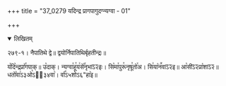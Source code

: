 +++
title = "37_0279 यदिन्द्र प्रागपागुदग्न्यग्वा - 01"

+++
<details open><summary>लिखितम्</summary>

२७९-१। नैपातिथे द्वे॥ द्वयोर्निपातिथिर्बृहतीन्द्रः॥

य꣤दि꣥न्द्रप्रा꣤꣯गपाक्॥ उ꣡दाक्। न्यग्वा꣯हू꣯य꣢से꣡꣯नृभाऽ᳒२᳒इः। सि꣡मा꣯पुरू꣯नृषू꣯तो꣯अ। सि꣢या꣡न꣪वाऽ᳒२᳒इ॥ आ꣡सीऽ᳒२᳒प्रा꣡शाऽ᳒२᳒॥ धतो꣡वा꣢ऽ३ओ꣡ऽ२᳐३४वा꣥। र्वा꣤ऽ५शोऽ६"हा꣥इ॥
</details>